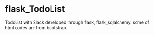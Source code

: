 # flask_TodoList
TodoList with Slack developed through flask, flask_sqlalchemy. some of html codes are from bootstrap. 
